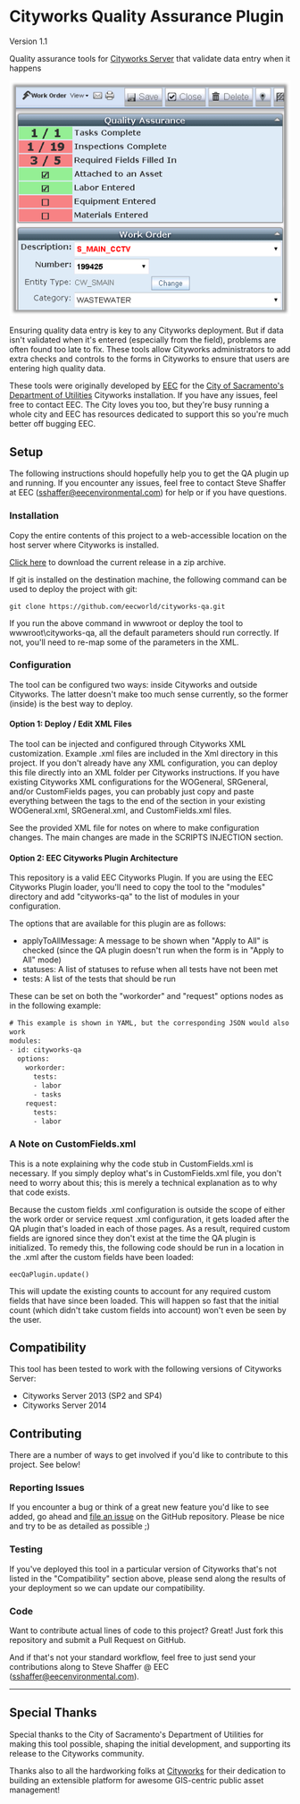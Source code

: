 # Cityworks Quality Assurance Plugin

Version 1.1

Quality assurance tools for [Cityworks Server](http://www.cityworks.com/) that validate data entry when it happens

![Screenshot: Work Order with QA Plugin](doc/cw-qa-wo-screenshot.png)

Ensuring quality data entry is key to any Cityworks deployment.
But if data isn't validated when it's entered (especially from the field), problems are often found too late to fix.
These tools allow Cityworks administrators to add extra checks and controls to the forms in Cityworks to ensure that users are entering high quality data.

These tools were originally developed by [EEC](http://www.eecenvironmental.com) for the [City of Sacramento's Department of Utilities](http://portal.cityofsacramento.org/Utilities) Cityworks installation.
If you have any issues, feel free to contact EEC.  The City loves you too, but they're busy running a whole city and EEC has resources dedicated to support this so you're much better off bugging EEC.

## Setup

The following instructions should hopefully help you to get the QA plugin up and running.
If you encounter any issues, feel free to contact Steve Shaffer at EEC (sshaffer@eecenvironmental.com) for help or if you have questions.

### Installation

Copy the entire contents of this project to a web-accessible location on the host server where Cityworks is installed.

[Click here](https://codeload.github.com/eecworld/cityworks-qa/zip/master) to download the current release in a zip archive.

If git is installed on the destination machine, the following command can be used to deploy the project with git:

    git clone https://github.com/eecworld/cityworks-qa.git

If you run the above command in wwwroot or deploy the tool to wwwroot\cityworks-qa, all the default parameters should run correctly.
If not, you'll need to re-map some of the parameters in the XML.

### Configuration

The tool can be configured two ways: inside Cityworks and outside Cityworks.
The latter doesn't make too much sense currently, so the former (inside) is the best way to deploy.

#### Option 1: Deploy / Edit XML Files

The tool can be injected and configured through Cityworks XML customization.  Example .xml files are included in the Xml directory in this project.
If you don't already have any XML configuration, you can deploy this file directly into an XML folder per Cityworks instructions.
If you have existing Cityworks XML configurations for the WOGeneral, SRGeneral, and/or CustomFields pages, you can probably just copy and paste everything between the <layout> tags to the end of the <layout> section in your existing WOGeneral.xml, SRGeneral.xml, and CustomFields.xml files.

See the provided XML file for notes on where to make configuration changes.
The main changes are made in the SCRIPTS INJECTION section.

#### Option 2: EEC Cityworks Plugin Architecture

This repository is a valid EEC Cityworks Plugin.
If you are using the EEC Cityworks Plugin loader, you'll need to copy the tool to the "modules" directory and add "cityworks-qa" to the list of modules in your configuration.

The options that are available for this plugin are as follows:

* applyToAllMessage: A message to be shown when "Apply to All" is checked (since the QA plugin doesn't run when the form is in "Apply to All" mode)
* statuses: A list of statuses to refuse when all tests have not been met
* tests: A list of the tests that should be run

These can be set on both the "workorder" and "request" options nodes as in the following example:

    # This example is shown in YAML, but the corresponding JSON would also work
    modules:
    - id: cityworks-qa
      options:
        workorder:
          tests:
          - labor
          - tasks
        request:
          tests:
          - labor

### A Note on CustomFields.xml

This is a note explaining why the code stub in CustomFields.xml is necessary.
If you simply deploy what's in CustomFields.xml file, you don't need to worry about this; this is merely a technical explanation as to why that code exists.

Because the custom fields .xml configuration is outside the scope of either the work order or service request .xml configuration, it gets loaded after the QA plugin that's loaded in each of those pages.
As a result, required custom fields are ignored since they don't exist at the time the QA plugin is initialized.
To remedy this, the following code should be run in a location in the .xml after the custom fields have been loaded:

    eecQaPlugin.update()

This will update the existing counts to account for any required custom fields that have since been loaded.
This will happen so fast that the initial count (which didn't take custom fields into account) won't even be seen by the user.

## Compatibility

This tool has been tested to work with the following versions of Cityworks Server:

 * Cityworks Server 2013 (SP2 and SP4)
 * Cityworks Server 2014

## Contributing

There are a number of ways to get involved if you'd like to contribute to this project.  See below!

### Reporting Issues

If you encounter a bug or think of a great new feature you'd like to see added, go ahead and [file an issue](https://github.com/eecworld/cityworks-qa/issues/new) on the GitHub repository.
Please be nice and try to be as detailed as possible ;)

### Testing

If you've deployed this tool in a particular version of Cityworks that's not listed in the "Compatibility" section above, please send along the results of your deployment so we can update our compatibility.

### Code

Want to contribute actual lines of code to this project?
Great!  Just fork this repository and submit a Pull Request on GitHub.

And if that's not your standard workflow, feel free to just send your contributions along to Steve Shaffer @ EEC (sshaffer@eecenvironmental.com).

----------

## Special Thanks

Special thanks to the City of Sacramento's Department of Utilities for making this tool possible, shaping the initial development, and supporting its release to the Cityworks community.

Thanks also to all the hardworking folks at [Cityworks](http://www.cityworks.com/) for their dedication to building an extensible platform for awesome GIS-centric public asset management!

